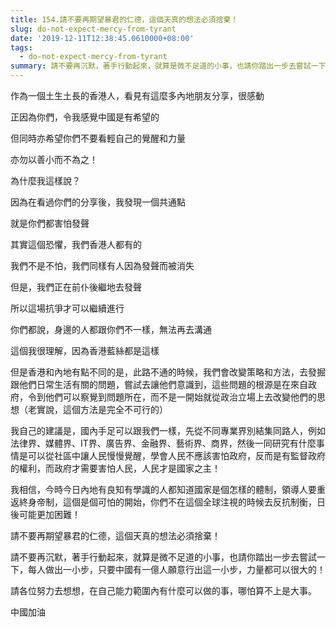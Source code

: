 ```yaml
---
title: 154.請不要再期望暴君的仁德，這個天真的想法必須捨棄！
slug: do-not-expect-mercy-from-tyrant
date: '2019-12-11T12:38:45.0610000+08:00'
tags:
  - do-not-expect-mercy-from-tyrant
summary: 請不要再沉默，著手行動起來，就算是微不足道的小事，也請你踏出一步去嘗試一下，每人做出一小步，只要中國有一億人願意行出這一小步，力量都可以很大的！
---
```

作為一個土生土長的香港人，看見有這麼多內地朋友分享，很感動

正因為你們，令我感覺中國是有希望的

但同時亦希望你們不要看輕自己的覺醒和力量

亦勿以善小而不為之！



為什麼我這樣說？

因為在看過你們的分享後，我發現一個共通點

就是你們都害怕發聲

其實這個恐懼，我們香港人都有的

我們不是不怕，我們同樣有人因為發聲而被消失

但是，我們正在前仆後繼地去發聲

所以這場抗爭才可以繼續進行

你們都說，身邊的人都跟你們不一樣，無法再去溝通

這個我很理解，因為香港藍絲都是這樣

但是香港和內地有點不同的是，此路不通的時候，我們會改變策略和方法，去發掘跟他們日常生活有關的問題，嘗試去讓他們意識到，這些問題的根源是在來自政府，令到他們可以察覺到問題所在，而不是一開始就從政治立場上去改變他們的思想（老實說，這個方法是完全不可行的）



我自己的建議是，國內手足可以跟我們一樣，先從不同專業界別結集同路人，例如法律界、媒體界、IT界、廣告界、金融界、藝術界、商界，然後一同研究有什麼事情是可以從社區中讓人民慢慢覺醒，學會人民不應該害怕政府，反而是有監督政府的權利，而政府才需要害怕人民，人民才是國家之主！



我相信，今時今日內地有良知有學識的人都知道國家是個怎樣的體制，領導人要重返終身帝制，這個是個可怕的開始，你們不在這個全球注視的時候去反抗制衡，日後可能更加困難！



請不要再期望暴君的仁德，這個天真的想法必須捨棄！



請不要再沉默，著手行動起來，就算是微不足道的小事，也請你踏出一步去嘗試一下，每人做出一小步，只要中國有一億人願意行出這一小步，力量都可以很大的！



請各位努力去想想，在自己能力範圍內有什麼可以做的事，哪怕算不上是大事。

中國加油
